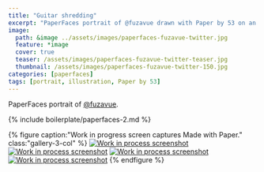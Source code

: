 ```yaml
---
title: "Guitar shredding"
excerpt: "PaperFaces portrait of @fuzavue drawn with Paper by 53 on an iPad."
image: 
  path: &image ../assets/images/paperfaces-fuzavue-twitter.jpg 
  feature: *image
  cover: true
  teaser: /assets/images/paperfaces-fuzavue-twitter-teaser.jpg
  thumbnail: /assets/images/paperfaces-fuzavue-twitter-150.jpg
categories: [paperfaces]
tags: [portrait, illustration, Paper by 53]
---
```


PaperFaces portrait of [@fuzavue](https://twitter.com/fuzavue).

{% include boilerplate/paperfaces-2.md %}

{% figure caption:"Work in progress screen captures Made with Paper." class:"gallery-3-col" %}
[![Work in process screenshot](/assets/images/paperfaces-fuzavue-process-1-600.jpg)](/assets/images/paperfaces-fuzavue-process-1-lg.jpg) [![Work in process screenshot](/assets/images/paperfaces-fuzavue-process-2-600.jpg)](/assets/images/paperfaces-fuzavue-process-2-lg.jpg) [![Work in process screenshot](/assets/images/paperfaces-fuzavue-process-3-600.jpg)](/assets/images/paperfaces-fuzavue-process-3-lg.jpg) [![Work in process screenshot](/assets/images/paperfaces-fuzavue-process-4-600.jpg)](/assets/images/paperfaces-fuzavue-process-4-lg.jpg)
{% endfigure %}
